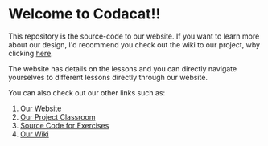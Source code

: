 # Welcome to Codacat!!

This repository is the source-code to our website. If you want to learn more about our design, I'd recommend you check out the wiki to our project, wby clicking [here](https://github.com/Anasshahidd21/Codacat/wiki).

The website has details on the lessons and you can directly navigate yourselves to different lessons directly through our website. 

You can also check out our other links such as: 

1. [Our Website](https://anasshahidd21.github.io/Codacat-website/)
2. [Our Project Classroom](https://www.openprocessing.org/class/62267)
3. [Source Code for Exercises](https://github.com/Anasshahidd21/Codacat)
4. [Our Wiki](https://github.com/Anasshahidd21/Codacat/wiki)

